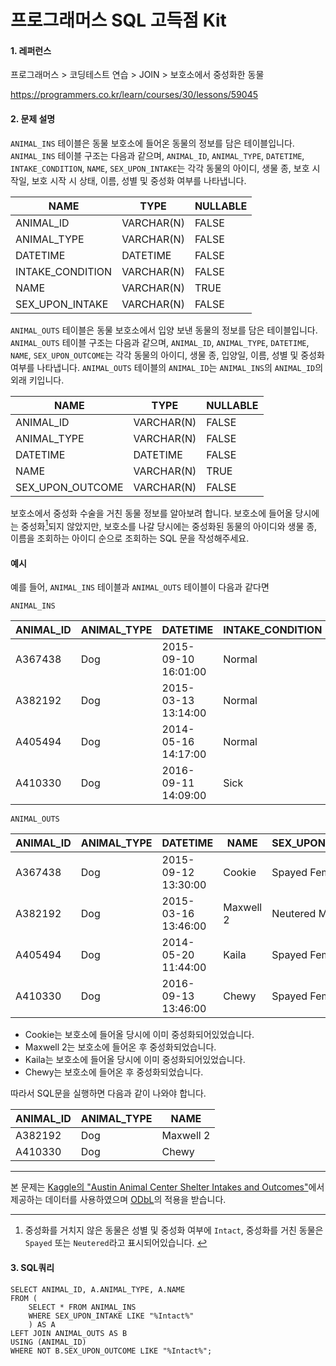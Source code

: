 # 프로그래머스 SQL 고득점 Kit
#### 1. 레퍼런스
프로그래머스 > 코딩테스트 연습 > JOIN > 보호소에서 중성화한 동물

https://programmers.co.kr/learn/courses/30/lessons/59045

#### 2. 문제 설명
`ANIMAL_INS` 테이블은 동물 보호소에 들어온 동물의 정보를 담은 테이블입니다. `ANIMAL_INS` 테이블 구조는 다음과 같으며,
 `ANIMAL_ID`, `ANIMAL_TYPE`, `DATETIME`, `INTAKE_CONDITION`, `NAME`, `SEX_UPON_INTAKE`는 각각 
 동물의 아이디, 생물 종, 보호 시작일, 보호 시작 시 상태, 이름, 성별 및 중성화 여부를 나타냅니다.

| NAME | TYPE | NULLABLE |  
| --- | --- | --- |  
| ANIMAL_ID | VARCHAR(N) | FALSE |  
| ANIMAL_TYPE | VARCHAR(N) | FALSE |  
| DATETIME | DATETIME | FALSE |
| INTAKE_CONDITION | VARCHAR(N) | FALSE |
| NAME | VARCHAR(N) | TRUE |
| SEX_UPON_INTAKE | VARCHAR(N) | FALSE |

`ANIMAL_OUTS` 테이블은 동물 보호소에서 입양 보낸 동물의 정보를 담은 테이블입니다. `ANIMAL_OUTS` 테이블 구조는 다음과 같으며,
 `ANIMAL_ID`, `ANIMAL_TYPE`, `DATETIME`, `NAME`, `SEX_UPON_OUTCOME`는 각각 
 동물의 아이디, 생물 종, 입양일, 이름, 성별 및 중성화 여부를 나타냅니다. 
 `ANIMAL_OUTS` 테이블의 `ANIMAL_ID`는 `ANIMAL_INS`의 `ANIMAL_ID`의 외래 키입니다.

| NAME | TYPE | NULLABLE |  
| --- | --- | --- |  
| ANIMAL_ID | VARCHAR(N) | FALSE |  
| ANIMAL_TYPE | VARCHAR(N) | FALSE |  
| DATETIME | DATETIME | FALSE |
| NAME | VARCHAR(N) | TRUE |
| SEX_UPON_OUTCOME | VARCHAR(N) | FALSE |

보호소에서 중성화 수술을 거친 동물 정보를 알아보려 합니다. 
<span id="back1"></span>
보호소에 들어올 당시에는 중성화[<sup>1</sup>](#1)되지 않았지만, 보호소를 나갈 당시에는 중성화된 동물의 아이디와 생물 종, 
이름을 조회하는 아이디 순으로 조회하는 SQL 문을 작성해주세요.

#### 예시
예를 들어, `ANIMAL_INS` 테이블과 `ANIMAL_OUTS` 테이블이 다음과 같다면

`ANIMAL_INS`

ANIMAL_ID | ANIMAL_TYPE | DATETIME | INTAKE_CONDITION | NAME | SEX_UPON_INTAKE
|---|---|---|---|---|---|
A367438	| Dog	| 2015-09-10 16:01:00	| Normal	| Cookie	| Spayed Female
A382192	| Dog	| 2015-03-13 13:14:00	| Normal	| Maxwell 2	| Intact Male
A405494	| Dog	| 2014-05-16 14:17:00	| Normal	| Kaila	    | Spayed Female
A410330	| Dog	| 2016-09-11 14:09:00	| Sick	    | Chewy	    | Intact Female

`ANIMAL_OUTS`

ANIMAL_ID	| ANIMAL_TYPE	| DATETIME	| NAME	| SEX_UPON_OUTCOME
|---|---|---|---|---|
A367438	| Dog	| 2015-09-12 13:30:00	| Cookie	| Spayed Female
A382192	| Dog	| 2015-03-16 13:46:00	| Maxwell 2	| Neutered Male
A405494	| Dog	| 2014-05-20 11:44:00	| Kaila	    | Spayed Female
A410330	| Dog	| 2016-09-13 13:46:00	| Chewy	    | Spayed Female

- Cookie는 보호소에 들어올 당시에 이미 중성화되어있었습니다.
- Maxwell 2는 보호소에 들어온 후 중성화되었습니다.
- Kaila는 보호소에 들어올 당시에 이미 중성화되어있었습니다.
- Chewy는 보호소에 들어온 후 중성화되었습니다.

따라서 SQL문을 실행하면 다음과 같이 나와야 합니다.

ANIMAL_ID	| ANIMAL_TYPE	| NAME
|---|---|---|
A382192	| Dog	| Maxwell 2
A410330	| Dog	| Chewy

---
본 문제는 [Kaggle의 "Austin Animal Center Shelter Intakes and Outcomes"](https://www.kaggle.com/aaronschlegel/austin-animal-center-shelter-intakes-and-outcomes)에서 제공하는 데이터를 사용하였으며 [ODbL](https://opendatacommons.org/licenses/odbl/1.0/)의 적용을 받습니다.

---
<span id="1"></span>
1. 중성화를 거치지 않은 동물은 성별 및 중성화 여부에 `Intact`, 중성화를 거친 동물은 `Spayed` 또는 `Neutered`라고 표시되어있습니다. [↩](#back1)

#### 3. SQL쿼리
```mysql
SELECT ANIMAL_ID, A.ANIMAL_TYPE, A.NAME
FROM (
    SELECT * FROM ANIMAL_INS 
    WHERE SEX_UPON_INTAKE LIKE "%Intact%"
    ) AS A
LEFT JOIN ANIMAL_OUTS AS B
USING (ANIMAL_ID)
WHERE NOT B.SEX_UPON_OUTCOME LIKE "%Intact%";
```


